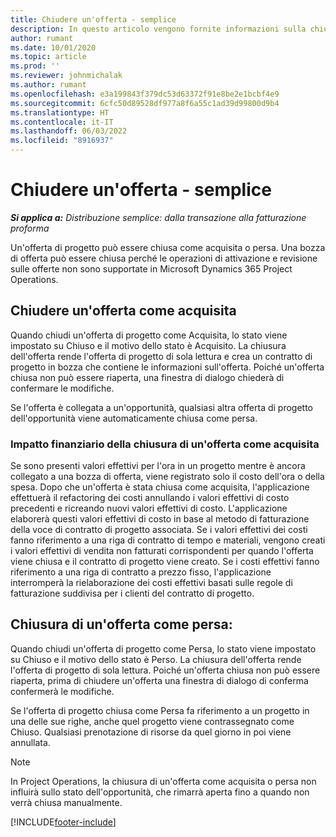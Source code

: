```yaml
---
title: Chiudere un'offerta - semplice
description: In questo articolo vengono fornite informazioni sulla chiusura di un'offerta in Project Operations.
author: rumant
ms.date: 10/01/2020
ms.topic: article
ms.prod: ''
ms.reviewer: johnmichalak
ms.author: rumant
ms.openlocfilehash: e3a199843f379dc53d63372f91e8be2e1bcbf4e9
ms.sourcegitcommit: 6cfc50d89528df977a8f6a55c1ad39d99800d9b4
ms.translationtype: HT
ms.contentlocale: it-IT
ms.lasthandoff: 06/03/2022
ms.locfileid: "8916937"
---
```

# <a name="close-a-quote---lite"></a>Chiudere un'offerta - semplice

_**Si applica a:** Distribuzione semplice: dalla transazione alla fatturazione proforma_

Un'offerta di progetto può essere chiusa come acquisita o persa. Una bozza di offerta può essere chiusa perché le operazioni di attivazione e revisione sulle offerte non sono supportate in Microsoft Dynamics 365 Project Operations.

## <a name="close-a-quote-as-won"></a>Chiudere un'offerta come acquisita

Quando chiudi un'offerta di progetto come Acquisita, lo stato viene impostato su Chiuso e il motivo dello stato è Acquisito. La chiusura dell'offerta rende l'offerta di progetto di sola lettura e crea un contratto di progetto in bozza che contiene le informazioni sull'offerta. Poiché un'offerta chiusa non può essere riaperta, una finestra di dialogo chiederà di confermare le modifiche.

Se l'offerta è collegata a un'opportunità, qualsiasi altra offerta di progetto dell'opportunità viene automaticamente chiusa come persa.

### <a name="financial-impact-of-closing-a-quote-as-won"></a>Impatto finanziario della chiusura di un'offerta come acquisita

Se sono presenti valori effettivi per l'ora in un progetto mentre è ancora collegato a una bozza di offerta, viene registrato solo il costo dell'ora o della spesa. Dopo che un'offerta è stata chiusa come acquisita, l'applicazione effettuerà il refactoring dei costi annullando i valori effettivi di costo precedenti e ricreando nuovi valori effettivi di costo. L'applicazione elaborerà questi valori effettivi di costo in base al metodo di fatturazione della voce di contratto di progetto associata. Se i valori effettivi dei costi fanno riferimento a una riga di contratto di tempo e materiali, vengono creati i valori effettivi di vendita non fatturati corrispondenti per quando l'offerta viene chiusa e il contratto di progetto viene creato. Se i costi effettivi fanno riferimento a una riga di contratto a prezzo fisso, l'applicazione interromperà la rielaborazione dei costi effettivi basati sulle regole di fatturazione suddivisa per i clienti del contratto di progetto.

## <a name="closing-a-quote-as-lost"></a>Chiusura di un'offerta come persa:

Quando chiudi un'offerta di progetto come Persa, lo stato viene impostato su Chiuso e il motivo dello stato è Perso. La chiusura dell'offerta rende l'offerta di progetto di sola lettura. Poiché un'offerta chiusa non può essere riaperta, prima di chiudere un'offerta una finestra di dialogo di conferma confermerà le modifiche.

Se l'offerta di progetto chiusa come Persa fa riferimento a un progetto in una delle sue righe, anche quel progetto viene contrassegnato come Chiuso. Qualsiasi prenotazione di risorse da quel giorno in poi viene annullata.

> [!NOTE]
> In Project Operations, la chiusura di un'offerta come acquisita o persa non influirà sullo stato dell'opportunità, che rimarrà aperta fino a quando non verrà chiusa manualmente.


[!INCLUDE[footer-include](../../includes/footer-banner.md)]